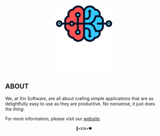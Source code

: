 <p align="center">
    <img src="images/Xin Logo.png" width="180" >
</p>

## ABOUT
We, at Xin Software, are all about crafing simple applications that are as delightfully easy to use as they are productive. No nonsense, it just does the _thing_.  

For more information, please visit our [website](https://www.xin.software).


<p align="center">
    <small>🧠•XiN•❤️</small>
</p>
